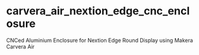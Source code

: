 # carvera_air_nextion_edge_cnc_enclosure
CNCed Aluminium Enclosure for Nextion Edge Round Display using Makera Carvera Air
